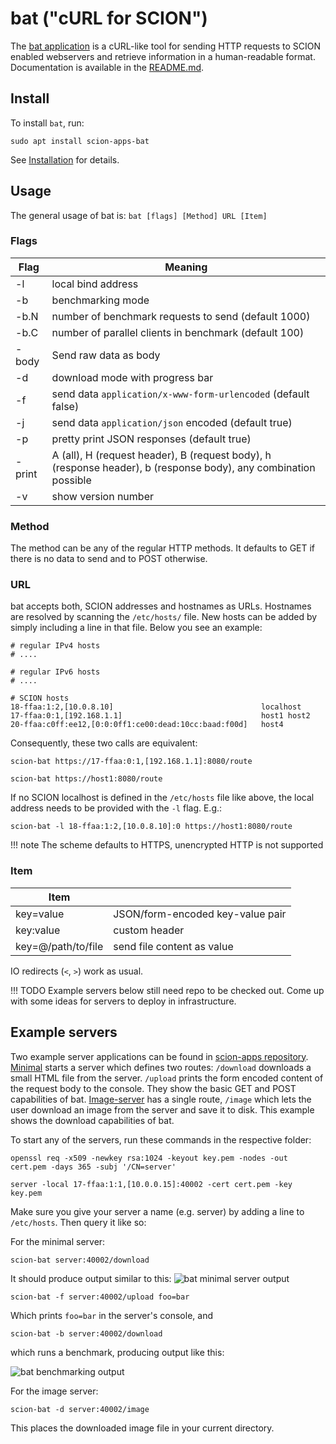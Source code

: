 # bat ("cURL for SCION")

The [bat application](https://github.com/netsec-ethz/scion-apps/) is a cURL-like tool for sending HTTP requests to SCION enabled webservers and retrieve information in a human-readable format. Documentation is available in the [README.md](https://github.com/netsec-ethz/scion-apps/blob/master/bat/README.md).

## Install

To install `bat`, run:
```shell
sudo apt install scion-apps-bat
```
See [Installation](../install/pkg.md#applications) for details.

## Usage

The general usage of bat is: `bat [flags] [Method] URL [Item]`

### Flags

| Flag   | Meaning                                                                                                         |
| ------ | --------------------------------------------------------------------------------------------------------------- |
| -l     | local bind address                                                                                              |
| -b     | benchmarking mode                                                                                               |
| -b.N   | number of benchmark requests to send (default 1000)                                                             |
| -b.C   | number of parallel clients in benchmark (default 100)                                                           |
| -body  | Send raw data as body                                                                                           |
| -d     | download mode with progress bar                                                                                 |
| -f     | send data `application/x-www-form-urlencoded` (default false)                                                   |
| -j     | send data `application/json` encoded (default true)                                                             |
| -p     | pretty print JSON responses (default true)                                                                      |
| -print | A (all), H (request header), B (request body), h (response header), b (response body), any combination possible |
| -v     | show version number                                                                                             |

### Method

The method can be any of the regular HTTP methods. It defaults to GET if there is no data to send and to POST otherwise.

### URL

bat accepts both, SCION addresses and hostnames as URLs. Hostnames are resolved by scanning the `/etc/hosts/` file. New hosts can be added by simply including a line in that file.
Below you see an example:

```
# regular IPv4 hosts
# ....

# regular IPv6 hosts
# ....

# SCION hosts
18-ffaa:1:2,[10.0.8.10]	                                localhost
17-ffaa:0:1,[192.168.1.1]                               host1 host2
20-ffaa:c0ff:ee12,[0:0:0ff1:ce00:dead:10cc:baad:f00d]   host4
```

Consequently, these two calls are equivalent:

```
scion-bat https://17-ffaa:0:1,[192.168.1.1]:8080/route
```
```
scion-bat https://host1:8080/route
```


If no SCION localhost is defined in the `/etc/hosts` file like above, the local address needs to
be provided with the `-l` flag. E.g.:
```
scion-bat -l 18-ffaa:1:2,[10.0.8.10]:0 https://host1:8080/route
```

!!! note
    The scheme defaults to HTTPS, unencrypted HTTP is not supported

### Item

| Item               |                                  |
| ------------------ | -------------------------------- |
| key=value          | JSON/form-encoded key-value pair |
| key:value          | custom header                    |
| key=@/path/to/file | send file content as value       |

IO redirects (`<`, `>`) work as usual.

!!! TODO
    Example servers below still need repo to be checked out.
    Come up with some ideas for servers to deploy in infrastructure.


## Example servers

Two example server applications can be found in [scion-apps repository](https://github.com/netsec-ethz/scion-apps/tree/master/lib/shttp/examples).
[Minimal](https://github.com/netsec-ethz/scion-apps/tree/master/lib/shttp/examples/minimal) starts a server which defines two routes: `/download` downloads a small HTML file from the server. `/upload` prints the form encoded content of the request body to the console. They show the basic GET and POST capabilities of bat.
[Image-server](https://github.com/netsec-ethz/scion-apps/tree/master/lib/shttp/examples/image_server) has a single route, `/image` which lets the user download an image from the server and save it to disk. This example shows the download capabilities of bat.

To start any of the servers, run these commands in the respective folder:

```
openssl req -x509 -newkey rsa:1024 -keyout key.pem -nodes -out cert.pem -days 365 -subj '/CN=server'
```
```
server -local 17-ffaa:1:1,[10.0.0.15]:40002 -cert cert.pem -key key.pem
```

Make sure you give your server a name (e.g. server) by adding a line to `/etc/hosts`.
Then query it like so:


For the minimal server:

```
scion-bat server:40002/download
```

It should produce output similar to this:
![bat minimal server output](../images/bat_output.png)

```
scion-bat -f server:40002/upload foo=bar
```

Which prints `foo=bar` in the server's console, and

```
scion-bat -b server:40002/download
```

which runs a benchmark, producing output like this:

![bat benchmarking output](../images/bat_bench_output.png)


For the image server:

```
scion-bat -d server:40002/image
```

This places the downloaded image file in your current directory.

